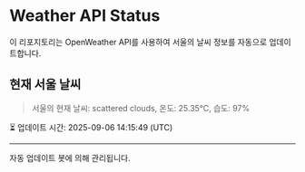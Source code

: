 
# Weather API Status

이 리포지토리는 OpenWeather API를 사용하여 서울의 날씨 정보를 자동으로 업데이트합니다.

## 현재 서울 날씨
> 서울의 현재 날씨: scattered clouds, 온도: 25.35°C, 습도: 97%

⏳ 업데이트 시간: 2025-09-06 14:15:49 (UTC)

---
자동 업데이트 봇에 의해 관리됩니다.
